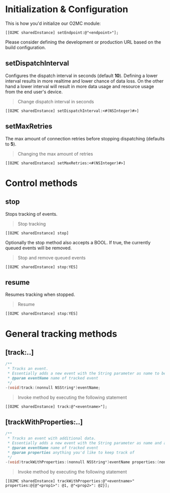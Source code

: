 # Initialization & Configuration

This is how you'd initialize our O2MC module:

`[[O2MC sharedInstance] setEndpoint:@"<endpoint>"];`

Please consider defining the development or production URL based on the build configuration.

## setDispatchInterval

Configures the dispatch interval in seconds (default **10**). Defining a lower interval results in more realtime and lower chance of data loss. On the other hand a lower interval will result in more data usage and resource usage from the end user's device.

> Change dispatch interval in seconds

`[[O2MC sharedInstance] setDispatchInterval:<#(NSInteger)#>]`

## setMaxRetries

The max amount of connection retries before stopping dispatching (defaults to **5**).

> Changing the max amount of retries

`[[O2MC sharedInstance] setMaxRetries:<#(NSInteger)#>]`

# Control methods

## stop

Stops tracking of events.

> Stop tracking

`[[O2MC sharedInstance] stop]`

Optionally the stop method also accepts a BOOL. If true, the currently queued events will be removed.

> Stop and remove queued events

`[[O2MC sharedInstance] stop:YES]`

## resume

Resumes tracking when stopped.

> Resume

`[[O2MC sharedInstance] stop:YES]`

# General tracking methods

## [track:..]

```objective-c
/**
 * Tracks an event.
 * Essentially adds a new event with the String parameter as name to be dispatched on the next dispatch interval.
 * @param eventName name of tracked event
 */
-(void)track:(nonnull NSString*)eventName;
```

> Invoke method by executing the following statement

`[[O2MC sharedInstance] track:@"<eventname>"];`

## [trackWithProperties:..]

```objective-c
/**
 * Tracks an event with additional data.
 * Essentially adds a new event with the String parameter as name and any additonal properties.
 * @param eventName name of tracked event
 * @param properties anything you'd like to keep track of
 */
-(void)trackWithProperties:(nonnull NSString*)eventName properties:(nonnull NSDictionary*)properties;
```

> Invoke method by executing the following statement

`[[O2MC sharedInstance] trackWithProperties:@"<eventname>" properties:@{@"<prop1>": @1, @"<prop2>": @2}];`


